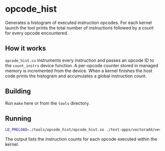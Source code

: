 # opcode_hist

Generates a histogram of executed instruction opcodes.  For each kernel
launch the tool prints the total number of instructions followed by a
count for every opcode encountered.

## How it works

`opcode_hist.cu` instruments every instruction and passes an opcode ID to
the `count_instrs` device function.  A per-opcode counter stored in
managed memory is incremented from the device.  When a kernel finishes
the host code prints the histogram and accumulates a global instruction
count.

## Building

Run `make` here or from the `tools` directory.

## Running

```bash
LD_PRELOAD=./tools/opcode_hist/opcode_hist.so ./test-apps/vectoradd/vectoradd
```

The output lists the instruction counts for each opcode executed within
the kernel.
